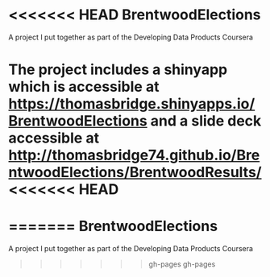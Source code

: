 <<<<<<< HEAD
BrentwoodElections
==================

A project I put together as part of the Developing Data Products Coursera

The project includes a shinyapp which is accessible at https://thomasbridge.shinyapps.io/BrentwoodElections and a slide deck accessible at http://thomasbridge74.github.io/BrentwoodElections/BrentwoodResults/
<<<<<<< HEAD
=======
=======
BrentwoodElections
==================

A project I put together as part of the Developing Data Products Coursera
>>>>>>> gh-pages
>>>>>>> gh-pages
